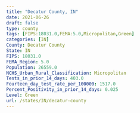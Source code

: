 ```yaml
---
title: "Decatur County, IN"
date: 2021-06-26
draft: false
type: county
tags: [FIPS:18031.0,FEMA:5.0,Micropolitan,Green]
categories: [IN]
County: Decatur County
State: IN
FIPS: 18031.0
FEMA_Region: 5.0
Population: 26559.0
NCHS_Urban_Rural_Classification: Micropolitan
Tests_in_prior_14_days: 403.0
Fourteen_day_test_rate_per_100000: 1517.0
Percent_Positivity_in_prior_14_days: 0.025
Level: Green
url: /states/IN/decatur-county
---
```



